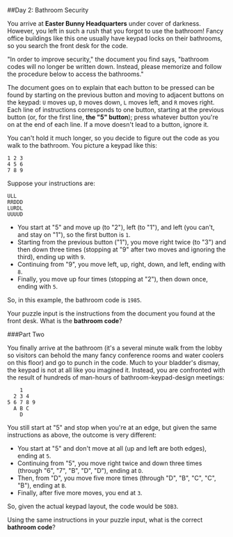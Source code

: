 ##Day 2: Bathroom Security

You arrive at **Easter Bunny Headquarters** under cover of darkness. However, you left in such a rush that you forgot to use the bathroom! Fancy office buildings like this one usually have keypad locks on their bathrooms, so you search the front desk for the code.

"In order to improve security," the document you find says, "bathroom codes will no longer be written down. Instead, please memorize and follow the procedure below to access the bathrooms."

The document goes on to explain that each button to be pressed can be found by starting on the previous button and moving to adjacent buttons on the keypad: `U` moves up, `D` moves down, `L` moves left, and `R` moves right. Each line of instructions corresponds to one button, starting at the previous button (or, for the first line, **the "5" button**); press whatever button you're on at the end of each line. If a move doesn't lead to a button, ignore it.

You can't hold it much longer, so you decide to figure out the code as you walk to the bathroom. You picture a keypad like this:

```
1 2 3
4 5 6
7 8 9
```

Suppose your instructions are:

```
ULL
RRDDD
LURDL
UUUUD
```

*   You start at "5" and move up (to "2"), left (to "1"), and left (you can't, and stay on "1"), so the first button is `1`.
*   Starting from the previous button ("1"), you move right twice (to "3") and then down three times (stopping at "9" after two moves and ignoring the third), ending up with `9`.
*   Continuing from "9", you move left, up, right, down, and left, ending with `8`.
*   Finally, you move up four times (stopping at "2"), then down once, ending with `5`.

So, in this example, the bathroom code is `1985`.

Your puzzle input is the instructions from the document you found at the front desk. What is the **bathroom code**?


###Part Two

You finally arrive at the bathroom (it's a several minute walk from the lobby so visitors can behold the many fancy conference rooms and water coolers on this floor) and go to punch in the code. Much to your bladder's dismay, the keypad is not at all like you imagined it. Instead, you are confronted with the result of hundreds of man-hours of <span title="User Group 143 found a diamond shape to be the most environmentally friendly.">bathroom-keypad-design meetings:</span>

```
    1
  2 3 4
5 6 7 8 9
  A B C
    D
```

You still start at "5" and stop when you're at an edge, but given the same instructions as above, the outcome is very different:

*   You start at "5" and don't move at all (up and left are both edges), ending at `5`.
*   Continuing from "5", you move right twice and down three times (through "6", "7", "B", "D", "D"), ending at `D`.
*   Then, from "D", you move five more times (through "D", "B", "C", "C", "B"), ending at `B`.
*   Finally, after five more moves, you end at `3`.

So, given the actual keypad layout, the code would be `5DB3`.

Using the same instructions in your puzzle input, what is the correct **bathroom code**?
